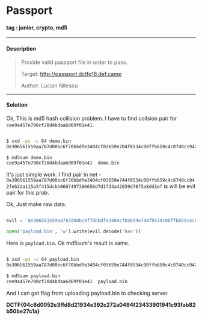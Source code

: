 # **Passport**

#### tag : junior, crypto, md5

-----------------------------------------------

#### Description

>Provide valid passport file in order to pass.
>
>Target: http://passport.dctfq18.def.camp
>
>Author: Lucian Nitescu

-----------------------------------------------

#### Solution

Ok, This is md5 hash collision problem. I have to find collsion pair for `cee9a457e790cf20d4bdaa6d69f01e41`.

```sh

$ xxd -ps -c 64 demo.bin
0e306561559aa787d00bc6f70bbdfe3404cf03659e704f8534c00ffb659c4c8740cc942feb2da115a3f4155cbb8607497386656d7d1f34a42059d78f5a8dd1ef

$ md5sum demo.bin
cee9a457e790cf20d4bdaa6d69f01e41  demo.bin

```

It's just simple work. I find pair in net - `0e306561559aa787d00bc6f70bbdfe3404cf03659e744f8534c00ffb659c4c8740cc942feb2da115a3f415dcbb8607497386656d7d1f34a42059d78f5a8dd1ef` is will be evil pair for this prob.

Ok, Just make raw data.


```python

evil = '0e306561559aa787d00bc6f70bbdfe3404cf03659e744f8534c00ffb659c4c8740cc942feb2da115a3f415dcbb8607497386656d7d1f34a42059d78f5a8dd1ef'

open('payload.bin', 'w').write(evil.decode('hex'))

```

Here is `payload.bin`. Ok md5sum's result is same.


```sh

$ xxd -ps -c 64 payload.bin
0e306561559aa787d00bc6f70bbdfe3404cf03659e744f8534c00ffb659c4c8740cc942feb2da115a3f415dcbb8607497386656d7d1f34a42059d78f5a8dd1ef

$ md5sum payload.bin
cee9a457e790cf20d4bdaa6d69f01e41  payload.bin

```

And I can get flag from uploading payload.bin to checking server.

**DCTF{04c8d0052e3ffd8d21934e392c272a0494f23433901941c93fab82b50be27c1a}**
